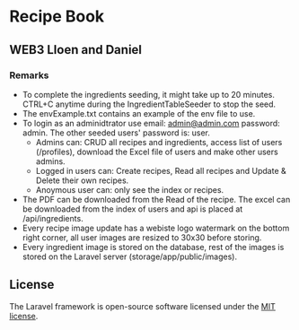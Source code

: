 # Recipe Book
## WEB3 Lloen and Daniel
### Remarks
* To complete the ingredients seeding, it might take up to 20 minutes. CTRL+C anytime during the IngredientTableSeeder to stop the seed.
* The envExample.txt contains an example of the env file to use.
* To login as an adminidtrator use email: admin@admin.com password: admin. The other seeded users' password is: user.
    * Admins can: CRUD all recipes and ingredients, access list of users (/profiles), download the Excel file of users and make other users admins.
    * Logged in users can: Create recipes, Read all recipes and Update & Delete their own recipes.
    * Anoymous user can: only see the index or recipes.
* The PDF can be downloaded from the Read of the recipe. The excel can be downloaded from the index of users and api is placed at /api/ingredients.
* Every recipe image update has a webiste logo watermark on the bottom right corner, all user images are resized to 30x30 before storing.
* Every ingredient image is stored on the database, rest of the images is stored on the Laravel server (storage/app/public/images).


## License
The Laravel framework is open-source software licensed under the [MIT license](https://opensource.org/licenses/MIT).